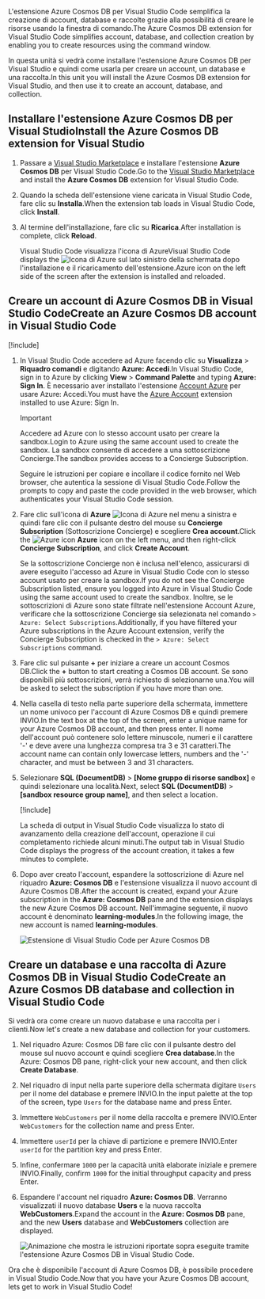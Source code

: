 <span data-ttu-id="7bdb9-101">L'estensione Azure Cosmos DB per Visual Studio Code semplifica la creazione di account, database e raccolte grazie alla possibilità di creare le risorse usando la finestra di comando.</span><span class="sxs-lookup"><span data-stu-id="7bdb9-101">The Azure Cosmos DB extension for Visual Studio Code simplifies account, database, and collection creation by enabling you to create resources using the command window.</span></span>

<span data-ttu-id="7bdb9-102">In questa unità si vedrà come installare l'estensione Azure Cosmos DB per Visual Studio e quindi come usarla per creare un account, un database e una raccolta.</span><span class="sxs-lookup"><span data-stu-id="7bdb9-102">In this unit you will install the Azure Cosmos DB extension for Visual Studio, and then use it to create an account, database, and collection.</span></span>

## <a name="install-the-azure-cosmos-db-extension-for-visual-studio"></a><span data-ttu-id="7bdb9-103">Installare l'estensione Azure Cosmos DB per Visual Studio</span><span class="sxs-lookup"><span data-stu-id="7bdb9-103">Install the Azure Cosmos DB extension for Visual Studio</span></span>

1. <span data-ttu-id="7bdb9-104">Passare a [Visual Studio Marketplace](https://marketplace.visualstudio.com/items?itemName=ms-azuretools.vscode-cosmosdb) e installare l'estensione **Azure Cosmos DB** per Visual Studio Code.</span><span class="sxs-lookup"><span data-stu-id="7bdb9-104">Go to the [Visual Studio Marketplace](https://marketplace.visualstudio.com/items?itemName=ms-azuretools.vscode-cosmosdb) and install the **Azure Cosmos DB** extension for Visual Studio Code.</span></span>

1. <span data-ttu-id="7bdb9-105">Quando la scheda dell'estensione viene caricata in Visual Studio Code, fare clic su **Installa**.</span><span class="sxs-lookup"><span data-stu-id="7bdb9-105">When the extension tab loads in Visual Studio Code, click **Install**.</span></span>

1. <span data-ttu-id="7bdb9-106">Al termine dell'installazione, fare clic su **Ricarica**.</span><span class="sxs-lookup"><span data-stu-id="7bdb9-106">After installation is complete, click **Reload**.</span></span>

    <span data-ttu-id="7bdb9-107">Visual Studio Code visualizza l'icona di Azure</span><span class="sxs-lookup"><span data-stu-id="7bdb9-107">Visual Studio Code displays the</span></span> ![Icona di Azure](../media/2-setup/visual-studio-code-explorer-icon.png) <span data-ttu-id="7bdb9-109">sul lato sinistro della schermata dopo l'installazione e il ricaricamento dell'estensione.</span><span class="sxs-lookup"><span data-stu-id="7bdb9-109">Azure icon on the left side of the screen after the extension is installed and reloaded.</span></span>

## <a name="create-an-azure-cosmos-db-account-in-visual-studio-code"></a><span data-ttu-id="7bdb9-110">Creare un account di Azure Cosmos DB in Visual Studio Code</span><span class="sxs-lookup"><span data-stu-id="7bdb9-110">Create an Azure Cosmos DB account in Visual Studio Code</span></span>

[!include[](../../../includes/azure-sandbox-activate.md)]

1. <span data-ttu-id="7bdb9-111">In Visual Studio Code accedere ad Azure facendo clic su **Visualizza** > **Riquadro comandi** e digitando **Azure: Accedi**.</span><span class="sxs-lookup"><span data-stu-id="7bdb9-111">In Visual Studio Code, sign in to Azure by clicking **View** > **Command Palette** and typing **Azure: Sign In**.</span></span> <span data-ttu-id="7bdb9-112">È necessario aver installato l'estensione [Account Azure](https://marketplace.visualstudio.com/items?itemName=ms-vscode.azure-account) per usare Azure: Accedi.</span><span class="sxs-lookup"><span data-stu-id="7bdb9-112">You must have the [Azure Account](https://marketplace.visualstudio.com/items?itemName=ms-vscode.azure-account) extension installed to use Azure: Sign In.</span></span>

    > [!IMPORTANT]
    > <span data-ttu-id="7bdb9-113">Accedere ad Azure con lo stesso account usato per creare la sandbox.</span><span class="sxs-lookup"><span data-stu-id="7bdb9-113">Login to Azure using the same account used to create the sandbox.</span></span> <span data-ttu-id="7bdb9-114">La sandbox consente di accedere a una sottoscrizione Concierge.</span><span class="sxs-lookup"><span data-stu-id="7bdb9-114">The sandbox provides access to a Concierge Subscription.</span></span>

    <span data-ttu-id="7bdb9-115">Seguire le istruzioni per copiare e incollare il codice fornito nel Web browser, che autentica la sessione di Visual Studio Code.</span><span class="sxs-lookup"><span data-stu-id="7bdb9-115">Follow the prompts to copy and paste the code provided in the web browser, which authenticates your Visual Studio Code session.</span></span>

1. <span data-ttu-id="7bdb9-116">Fare clic sull'icona di **Azure** ![Icona di Azure](../media/2-setup/visual-studio-code-explorer-icon.png) nel menu a sinistra e quindi fare clic con il pulsante destro del mouse su **Concierge Subscription** (Sottoscrizione Concierge) e scegliere **Crea account**.</span><span class="sxs-lookup"><span data-stu-id="7bdb9-116">Click the ![Azure icon](../media/2-setup/visual-studio-code-explorer-icon.png) **Azure** icon on the left menu, and then right-click **Concierge Subscription**, and click **Create Account**.</span></span>

    <span data-ttu-id="7bdb9-117">Se la sottoscrizione Concierge non è inclusa nell'elenco, assicurarsi di avere eseguito l'accesso ad Azure in Visual Studio Code con lo stesso account usato per creare la sandbox.</span><span class="sxs-lookup"><span data-stu-id="7bdb9-117">If you do not see the Concierge Subscription listed, ensure you logged into Azure in Visual Studio Code using the same account used to create the sandbox.</span></span> <span data-ttu-id="7bdb9-118">Inoltre, se le sottoscrizioni di Azure sono state filtrate nell'estensione Account Azure, verificare che la sottoscrizione Concierge sia selezionata nel comando `> Azure: Select Subscriptions`.</span><span class="sxs-lookup"><span data-stu-id="7bdb9-118">Additionally, if you have filtered your Azure subscriptions in the Azure Account extension, verify the Concierge Subscription is checked in the `> Azure: Select Subscriptions` command.</span></span>

1. <span data-ttu-id="7bdb9-119">Fare clic sul pulsante __+__ per iniziare a creare un account Cosmos DB.</span><span class="sxs-lookup"><span data-stu-id="7bdb9-119">Click the __+__ button to start creating a Cosmos DB account.</span></span> <span data-ttu-id="7bdb9-120">Se sono disponibili più sottoscrizioni, verrà richiesto di selezionarne una.</span><span class="sxs-lookup"><span data-stu-id="7bdb9-120">You will be asked to select the subscription if you have more than one.</span></span>

1. <span data-ttu-id="7bdb9-121">Nella casella di testo nella parte superiore della schermata, immettere un nome univoco per l'account di Azure Cosmos DB e quindi premere INVIO.</span><span class="sxs-lookup"><span data-stu-id="7bdb9-121">In the text box at the top of the screen, enter a unique name for your Azure Cosmos DB account, and then press enter.</span></span> <span data-ttu-id="7bdb9-122">Il nome dell'account può contenere solo lettere minuscole, numeri e il carattere '-' e deve avere una lunghezza compresa tra 3 e 31 caratteri.</span><span class="sxs-lookup"><span data-stu-id="7bdb9-122">The account name can contain only lowercase letters, numbers and the '-' character, and must be between 3 and 31 characters.</span></span>

1. <span data-ttu-id="7bdb9-123">Selezionare **SQL (DocumentDB)** > **<rgn>[Nome gruppo di risorse sandbox]</rgn>** e quindi selezionare una località.</span><span class="sxs-lookup"><span data-stu-id="7bdb9-123">Next, select **SQL (DocumentDB)** > **<rgn>[sandbox resource group name]</rgn>**, and then select a location.</span></span>

    [!include[](../../../includes/azure-sandbox-regions-first-mention-note-friendly.md)]

    <span data-ttu-id="7bdb9-124">La scheda di output in Visual Studio Code visualizza lo stato di avanzamento della creazione dell'account, operazione il cui completamento richiede alcuni minuti.</span><span class="sxs-lookup"><span data-stu-id="7bdb9-124">The output tab in Visual Studio Code displays the progress of the account creation, it takes a few minutes to complete.</span></span>

1. <span data-ttu-id="7bdb9-125">Dopo aver creato l'account, espandere la sottoscrizione di Azure nel riquadro **Azure: Cosmos DB** e l'estensione visualizza il nuovo account di Azure Cosmos DB.</span><span class="sxs-lookup"><span data-stu-id="7bdb9-125">After the account is created, expand your Azure subscription in the **Azure: Cosmos DB** pane and the extension displays the new Azure Cosmos DB account.</span></span> <span data-ttu-id="7bdb9-126">Nell'immagine seguente, il nuovo account è denominato **learning-modules**.</span><span class="sxs-lookup"><span data-stu-id="7bdb9-126">In the following image, the new account is named **learning-modules**.</span></span>

    ![Estensione di Visual Studio Code per Azure Cosmos DB](../media/2-setup/azure-cosmos-db-vs-code-extension.png)

## <a name="create-an-azure-cosmos-db-database-and-collection-in-visual-studio-code"></a><span data-ttu-id="7bdb9-128">Creare un database e una raccolta di Azure Cosmos DB in Visual Studio Code</span><span class="sxs-lookup"><span data-stu-id="7bdb9-128">Create an Azure Cosmos DB database and collection in Visual Studio Code</span></span>

<span data-ttu-id="7bdb9-129">Si vedrà ora come creare un nuovo database e una raccolta per i clienti.</span><span class="sxs-lookup"><span data-stu-id="7bdb9-129">Now let's create a new database and collection for your customers.</span></span>

1. <span data-ttu-id="7bdb9-130">Nel riquadro Azure: Cosmos DB fare clic con il pulsante destro del mouse sul nuovo account e quindi scegliere **Crea database**.</span><span class="sxs-lookup"><span data-stu-id="7bdb9-130">In the Azure: Cosmos DB pane, right-click your new account, and then click **Create Database**.</span></span>
1. <span data-ttu-id="7bdb9-131">Nel riquadro di input nella parte superiore della schermata digitare `Users` per il nome del database e premere INVIO.</span><span class="sxs-lookup"><span data-stu-id="7bdb9-131">In the input palette at the top of the screen, type `Users` for the database name and press Enter.</span></span>
1. <span data-ttu-id="7bdb9-132">Immettere `WebCustomers` per il nome della raccolta e premere INVIO.</span><span class="sxs-lookup"><span data-stu-id="7bdb9-132">Enter `WebCustomers` for the collection name and press Enter.</span></span>
1. <span data-ttu-id="7bdb9-133">Immettere `userId` per la chiave di partizione e premere INVIO.</span><span class="sxs-lookup"><span data-stu-id="7bdb9-133">Enter `userId` for the partition key and press Enter.</span></span>
1. <span data-ttu-id="7bdb9-134">Infine, confermare `1000` per la capacità unità elaborate iniziale e premere INVIO.</span><span class="sxs-lookup"><span data-stu-id="7bdb9-134">Finally, confirm `1000` for the initial throughput capacity and press Enter.</span></span>
1. <span data-ttu-id="7bdb9-135">Espandere l'account nel riquadro **Azure: Cosmos DB**. Verranno visualizzati il nuovo database **Users** e la nuova raccolta **WebCustomers**.</span><span class="sxs-lookup"><span data-stu-id="7bdb9-135">Expand the account in the **Azure: Cosmos DB** pane, and the new **Users** database and **WebCustomers** collection are displayed.</span></span>

    ![Animazione che mostra le istruzioni riportate sopra eseguite tramite l'estensione Azure Cosmos DB in Visual Studio Code.](../media/2-setup/vs-code-azure-cosmos-db-extension.gif)

<span data-ttu-id="7bdb9-137">Ora che è disponibile l'account di Azure Cosmos DB, è possibile procedere in Visual Studio Code.</span><span class="sxs-lookup"><span data-stu-id="7bdb9-137">Now that you have your Azure Cosmos DB account, lets get to work in Visual Studio Code!</span></span>
